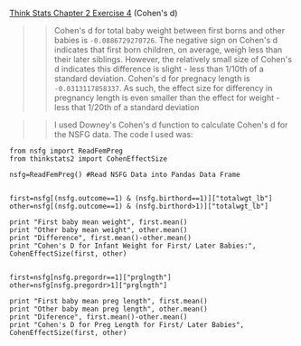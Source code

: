 [Think Stats Chapter 2 Exercise 4](http://greenteapress.com/thinkstats2/html/thinkstats2003.html#toc24) (Cohen's d)

>>Cohen's d for total baby weight between first borns and other babies is `-0.0886729270726`. The negative sign on Cohen's d indicates that first born children, on average, weigh less than their later siblings. However, the relatively small size of Cohen's d indicates this difference is slight - less than 1/10th of a standard deviation. Cohen's d for pregnacy length is `-0.0313117858337`. As such, the effect size for differency in pregnancy length is even smaller than the effect for weight - less that 1/20th of a standard deviation 

>>I used Downey's Cohen's d function to calculate Cohen's d for the NSFG data. The code I used was:
```
from nsfg import ReadFemPreg
from thinkstats2 import CohenEffectSize

nsfg=ReadFemPreg() #Read NSFG Data into Pandas Data Frame


first=nsfg[(nsfg.outcome==1) & (nsfg.birthord==1)]["totalwgt_lb"]
other=nsfg[(nsfg.outcome==1) & (nsfg.birthord>1)]["totalwgt_lb"]

print "First baby mean weight", first.mean()
print "Other baby mean weight", other.mean()
print "Difference", first.mean()-other.mean()
print "Cohen's D for Infant Weight for First/ Later Babies:", CohenEffectSize(first, other)


first=nsfg[nsfg.pregordr==1]["prglngth"]
other=nsfg[nsfg.pregordr>1]["prglngth"]

print "First baby mean preg length", first.mean()
print "Other baby mean preg length", other.mean()
print "Diference", first.mean()-other.mean()
print "Cohen's D for Preg Length for First/ Later Babies", CohenEffectSize(first, other)
```
